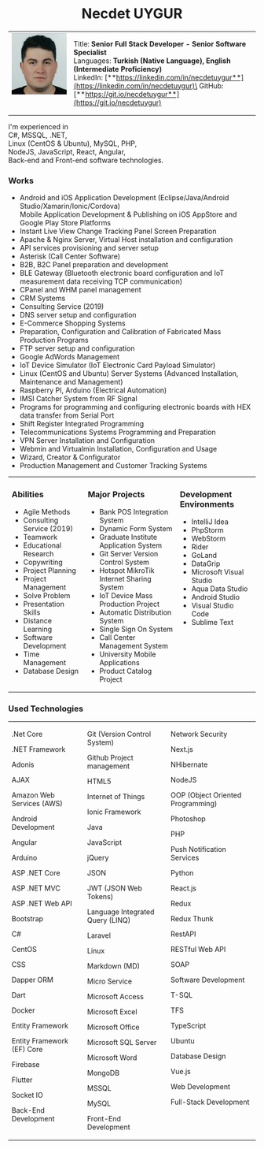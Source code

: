 <center><h1>Necdet UYGUR</h1></center>

<table border="0">
<tr>
<td valign="top" width="25%">
<img src="foto.jpg" width="100%" />
</td>
<td valign="top">

Title: **Senior Full Stack Developer - Senior Software Specialist**\
Languages: **Turkish (Native Language), English (Intermediate Proficiency)**\
LinkedIn: [**https://linkedin.com/in/necdetuygur**](https://linkedin.com/in/necdetuygur)\
GitHub: [**https://git.io/necdetuygur**](https://git.io/necdetuygur)

</td></tr></table>

I'm experienced in\
C#, MSSQL, .NET,\
Linux (CentOS & Ubuntu), MySQL, PHP,\
NodeJS, JavaScript, React, Angular,\
Back-end and Front-end software technologies.

### Works

- Android and iOS Application Development (Eclipse/Java/Android Studio/Xamarin/Ionic/Cordova)\
  Mobile Application Development & Publishing on iOS AppStore and Google Play Store Platforms
- Instant Live View Change Tracking Panel Screen Preparation
- Apache & Nginx Server, Virtual Host installation and configuration
- API services provisioning and server setup
- Asterisk (Call Center Software)
- B2B, B2C Panel preparation and development
- BLE Gateway (Bluetooth electronic board configuration and IoT measurement data receiving TCP communication)
- CPanel and WHM panel management
- CRM Systems
- Consulting Service (2019)
- DNS server setup and configuration
- E-Commerce Shopping Systems
- Preparation, Configuration and Calibration of Fabricated Mass Production Programs
- FTP server setup and configuration
- Google AdWords Management
- IoT Device Simulator (IoT Electronic Card Payload Simulator)
- Linux (CentOS and Ubuntu) Server Systems (Advanced Installation, Maintenance and Management)
- Raspberry PI, Arduino (Electrical Automation)
- IMSI Catcher System from RF Signal
- Programs for programming and configuring electronic boards with HEX data transfer from Serial Port
- Shift Register Integrated Programming
- Telecommunications Systems Programming and Preparation
- VPN Server Installation and Configuration
- Webmin and Virtualmin Installation, Configuration and Usage
- Wizard, Creator & Configurator
- Production Management and Customer Tracking Systems

<table>
<tr>
<td valign="top">

### Abilities

- Agile Methods
- Consulting Service (2019)
- Teamwork
- Educational Research
- Copywriting
- Project Planning
- Project Management
- Solve Problem
- Presentation Skills
- Distance Learning
- Software Development
- Time Management
- Database Design

</td>
<td valign="top">

### Major Projects

- Bank POS Integration System
- Dynamic Form System
- Graduate Institute Application System
- Git Server Version Control System
- Hotspot MikroTik Internet Sharing System
- IoT Device Mass Production Project
- Automatic Distribution System
- Single Sign On System
- Call Center Management System
- University Mobile Applications
- Product Catalog Project

</td>
<td valign="top">

### Development Environments

- IntelliJ Idea
- PhpStorm
- WebStorm
- Rider
- GoLand
- DataGrip
- Microsoft Visual Studio
- Aqua Data Studio
- Android Studio
- Visual Studio Code
- Sublime Text

</td>
</tr>
</table>

<div class="page-break"></div>

### Used Technologies

<table>
<tr>
<td valign="top">

.Net Core

.NET Framework

Adonis

AJAX

Amazon Web Services (AWS)

Android Development

Angular

Arduino

ASP .NET Core

ASP .NET MVC

ASP .NET Web API

Bootstrap

C#

CentOS

CSS

Dapper ORM

Dart

Docker

Entity Framework

Entity Framework (EF) Core

Firebase

Flutter

Socket IO

Back-End Development

</td>
<td valign="top">

Git (Version Control System)

Github Project management

HTML5

Internet of Things

Ionic Framework

Java

JavaScript

jQuery

JSON

JWT (JSON Web Tokens)

Language Integrated Query (LINQ)

Laravel

Linux

Markdown (MD)

Micro Service

Microsoft Access

Microsoft Excel

Microsoft Office

Microsoft SQL Server

Microsoft Word

MongoDB

MSSQL

MySQL

Front-End Development

</td>
<td valign="top">

Network Security

Next.js

NHibernate

NodeJS

OOP (Object Oriented Programming)

Photoshop

PHP

Push Notification Services

Python

React.js

Redux

Redux Thunk

RestAPI

RESTful Web API

SOAP

Software Development

T-SQL

TFS

TypeScript

Ubuntu

Database Design

Vue.js

Web Development

Full-Stack Development

</td>
</tr>
</table>

